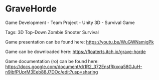 # GraveHorde
Game Development - Team Project - Unity 3D - Survival Game

Tags: 3D Top-Down Zombie Shooter Survival

Game presentation can be found here: 
https://youtu.be/WuGWNsmigPk

Game can be downloaded here: 
https://floaterts.itch.io/grave-horde

Game documentation (ro) can be found here:
https://docs.google.com/document/d/1R2_372EnsfRkxqa58GJuH-n9ibfPUprM3Eeb88J7DOc/edit?usp=sharing
